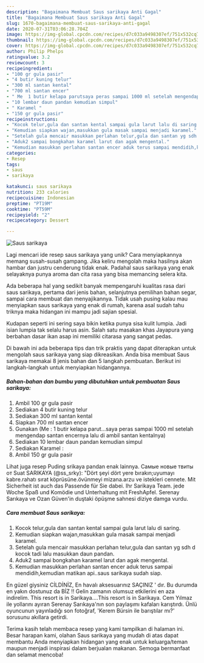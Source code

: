 ```yaml
---
description: "Bagaimana Membuat Saus sarikaya Anti Gagal"
title: "Bagaimana Membuat Saus sarikaya Anti Gagal"
slug: 1670-bagaimana-membuat-saus-sarikaya-anti-gagal
date: 2020-07-31T03:06:28.704Z
image: https://img-global.cpcdn.com/recipes/d7c033a9498307ef/751x532cq70/saus-sarikaya-foto-resep-utama.jpg
thumbnail: https://img-global.cpcdn.com/recipes/d7c033a9498307ef/751x532cq70/saus-sarikaya-foto-resep-utama.jpg
cover: https://img-global.cpcdn.com/recipes/d7c033a9498307ef/751x532cq70/saus-sarikaya-foto-resep-utama.jpg
author: Philip Phelps
ratingvalue: 3.2
reviewcount: 3
recipeingredient:
- "100 gr gula pasir"
- "4 butir kuning telur"
- "300 ml santan kental"
- "700 ml santan encer"
- " Me  1 butir kelapa parutsaya peras sampai 1000 ml setelah mengendap santan encernya lalu di ambil santan kentalnya"
- "10 lembar daun pandan kemudian simpul"
- " Karamel "
- "150 gr gula pasir"
recipeinstructions:
- "Kocok telur,gula dan santan kental sampai gula larut lalu di saring."
- "Kemudian siapkan wajan,masukkan gula masak sampai menjadi karamel."
- "Setelah gula mencair masukkan perlahan telur,gula dan santan yg sdh d kocok tadi lalu masukkan daun pandan."
- "Aduk2 sampai bongkahan karamel larut dan agak mengental."
- "Kemudian masukkan perlahan santan encer aduk terus sampai mendidih,kemudian matikan api..saus sarikaya sudah siap."
categories:
- Resep
tags:
- saus
- sarikaya

katakunci: saus sarikaya 
nutrition: 233 calories
recipecuisine: Indonesian
preptime: "PT19M"
cooktime: "PT59M"
recipeyield: "2"
recipecategory: Dessert

---
```



![Saus sarikaya](https://img-global.cpcdn.com/recipes/d7c033a9498307ef/751x532cq70/saus-sarikaya-foto-resep-utama.jpg)

Lagi mencari ide resep saus sarikaya yang unik? Cara menyiapkannya memang susah-susah gampang. Jika keliru mengolah maka hasilnya akan hambar dan justru cenderung tidak enak. Padahal saus sarikaya yang enak selayaknya punya aroma dan cita rasa yang bisa memancing selera kita.

Ada beberapa hal yang sedikit banyak mempengaruhi kualitas rasa dari saus sarikaya, pertama dari jenis bahan, selanjutnya pemilihan bahan segar, sampai cara membuat dan menyajikannya. Tidak usah pusing kalau mau menyiapkan saus sarikaya yang enak di rumah, karena asal sudah tahu triknya maka hidangan ini mampu jadi sajian spesial.

Kudapan seperti ini sering saya bikin ketika punya sisa kulit lumpia. Jadi isian lumpia tak selalu harus asin. Salah satu masakan khas Jayapura yang berbahan dasar ikan asap ini memiliki citarasa yang sangat pedas.


Di bawah ini ada beberapa tips dan trik praktis yang dapat diterapkan untuk mengolah saus sarikaya yang siap dikreasikan. Anda bisa membuat Saus sarikaya memakai 8 jenis bahan dan 5 langkah pembuatan. Berikut ini langkah-langkah untuk menyiapkan hidangannya.

<!--inarticleads1-->

##### Bahan-bahan dan bumbu yang dibutuhkan untuk pembuatan Saus sarikaya:

1. Ambil 100 gr gula pasir
1. Sediakan 4 butir kuning telur
1. Sediakan 300 ml santan kental
1. Siapkan 700 ml santan encer
1. Gunakan  (Me : 1 butir kelapa parut...saya peras sampai 1000 ml setelah mengendap santan encernya lalu di ambil santan kentalnya)
1. Sediakan 10 lembar daun pandan kemudian simpul
1. Sediakan  Karamel :
1. Ambil 150 gr gula pasir


Lihat juga resep Puding srikaya pandan enak lainnya. Самые новые твиты от Suat SARIKAYA (@ss_srky): &#34;Dört şeyi dört yere bırakın;uyumayı kabre.rahatı sırat köprüsüne.övünmeyi mizana.arzu ve istekleri cennete. Mit Sicherheit ist auch das Passende für Sie dabei. Ihr Sarikaya Team. jede Woche Spaß und Komödie und Unterhaltung mit FreshApfel. Serenay Sarıkaya ve Ozan Güven&#39;in duştaki öpüşme sahnesi diziye damga vurdu. 

<!--inarticleads2-->

##### Cara membuat Saus sarikaya:

1. Kocok telur,gula dan santan kental sampai gula larut lalu di saring.
1. Kemudian siapkan wajan,masukkan gula masak sampai menjadi karamel.
1. Setelah gula mencair masukkan perlahan telur,gula dan santan yg sdh d kocok tadi lalu masukkan daun pandan.
1. Aduk2 sampai bongkahan karamel larut dan agak mengental.
1. Kemudian masukkan perlahan santan encer aduk terus sampai mendidih,kemudian matikan api..saus sarikaya sudah siap.


En güzel giysiniz CİLDİNİZ, En havalı aksesuarınız SAÇINIZ &#39; dır. Bu durumda en yakın dostunuz da BİZ !! Gelin zamanın olumsuz etkilerini en aza indirelim. This resort is in Sarikaya.…This resort is in Sarikaya. Cem Yılmaz ile yollarını ayıran Serenay Sarıkaya&#39;nın son paylaşımı kafaları karıştırdı. Ünlü oyuncunun yayınladığı son fotoğraf, &#39;Kerem Bürsin ile barıştılar mı?&#39; sorusunu akıllara getirdi. 

Terima kasih telah membaca resep yang kami tampilkan di halaman ini. Besar harapan kami, olahan Saus sarikaya yang mudah di atas dapat membantu Anda menyiapkan hidangan yang enak untuk keluarga/teman maupun menjadi inspirasi dalam berjualan makanan. Semoga bermanfaat dan selamat mencoba!
